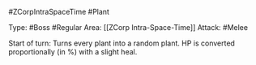 #ZCorpIntraSpaceTime #Plant

Type: #Boss #Regular
Area: [[ZCorp Intra-Space-Time]]
Attack: #Melee

Start of turn: Turns every plant into a random plant. HP is converted proportionally (in %) with a slight heal.